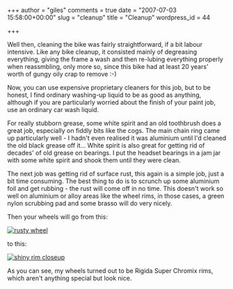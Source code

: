 +++
author = "giles"
comments = true
date = "2007-07-03 15:58:00+00:00"
slug = "cleanup"
title = "Cleanup"
wordpress_id = 44

+++

Well then, cleaning the bike was fairly straightforward, if a bit labour intensive. Like any bike cleanup, it consisted mainly of degreasing everything, giving the frame a wash and then re-lubing everything properly when reassmbling, only more so, since this bike had at least 20 years' worth of gungy oily crap to remove :-)

Now, you can use expensive proprietary cleaners for this job, but to be honest, I find ordinary washing-up liquid to be as good as anything, although if you are particularly worried about the finish of your paint job, use an ordinary car wash liquid.

For really stubborn grease, some white spirit and an old toothbrush does a great job, especially on fiddly bits like the cogs. The main chain ring came up particularly well - I hadn't even realised it was aluminium until I'd cleaned the old black grease off it... White spirit is also great for getting rid of decades' of old grease on bearings. I put the headset bearings in a jam jar with some white spirit and shook them until they were clean.

The next job was getting rid of surface rust, this again is a simple job, just a bit time consuming. The best thing to do is to scrunch up some aluminium foil and get rubbing - the rust will come off in no time. This doesn't work so well on aluminium or alloy areas like the wheel rims, in those cases, a green nylon scrubbing pad and some brasso will do very nicely.

Then your wheels will go from this:

[![rusty wheel](http://farm2.static.flickr.com/1073/694160554_41cd206c03_m.jpg)](http://www.flickr.com/photos/gpaterson/694160554/)

to this:

[![shiny rim closeup](http://farm2.static.flickr.com/1103/694160626_fba3ad476b_m.jpg)](http://www.flickr.com/photos/gpaterson/694160626/)

As you can see, my wheels turned out to be Rigida Super Chromix rims, which aren't anything special but look nice.
